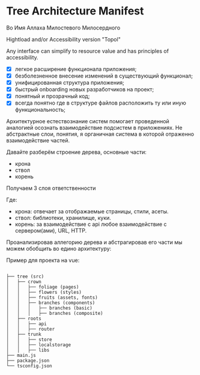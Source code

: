 # Tree Architecture Manifest

Во Имя Аллаха Милостевого Милосердного


Hightload and/or Accessibility version "Topol"

Any interface can simplify to resource value and has principles of accessibility.



- [x] легкое расширение функционала приложения;
- [x] безболезненное внесение изменений в существующий функционал;
- [x] унифицированная структура приложения;
- [x] быстрый onboarding новых разработчиков на проект;
- [x] понятный и прозрачный код;
- [x] всегда понятно где в структуре файлов расположить ту или иную функциональность;

Архитектурное естествознание систем помогает проведенной аналогией осознать взаимодействие подсистем в приложениях.
Не абстрактные слои, понятия, я органичная система в которой отраженно взаимодействие частей.


Давайте разберём строение дерева, основные части:
- крона
- ствол
- корень
  
Получаем 3 слоя ответственности

Где:
- крона: отвечает за отображаемые страницы, стили, асеты.
- ствол: библиотеки, хранилище, куки.
- корень: за взаимодействие с api любое взаимодействие с сервером(ами), URL, HTTP.

Проанализировав аллегорию дерева и абстрагировав его части мы можем обобщить во едино архитектуру:

Пример для проекта на vue:

<code>
├── tree (src)
│   ├── crown
│   │   ├── foliage (pages)
│   │   ├── flowers (styles)
│   │   ├── fruits (assets, fonts)
│   │   ├── branches (components)
│   │   │   ├── branches (basic)
│   │   │   ├── branches (composite)
│   ├── roots
│   │   ├── api
│   │   ├── router
│   ├── trunk
│   │   ├── store
│   │   ├── localstorage
│   │   ├── libs
├── main.js
├── package.json
└── tsconfig.json
</code>
